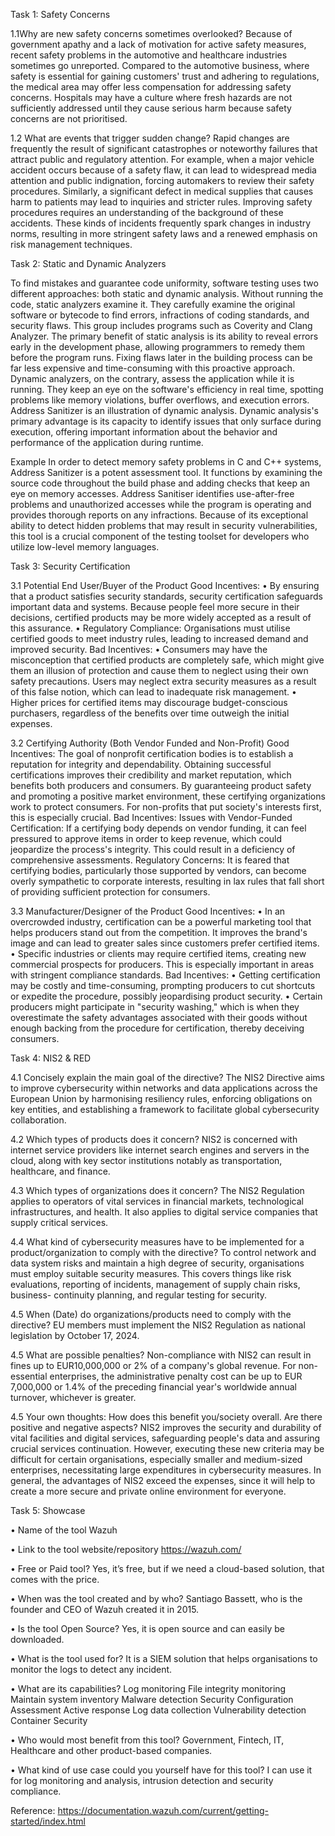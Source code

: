 Task 1: Safety Concerns

1.1Why are new safety concerns sometimes overlooked?
Because of government apathy and a lack of motivation for active safety measures, recent safety problems in the automotive and healthcare industries sometimes go unreported. Compared to the automotive business, where safety is essential for gaining customers' trust and adhering to regulations, the medical area may offer less compensation for addressing safety concerns. Hospitals may have a culture where fresh hazards are not sufficiently addressed until they cause serious harm because safety concerns are not prioritised.

1.2 What are events that trigger sudden change?
Rapid changes are frequently the result of significant catastrophes or noteworthy failures that attract public and regulatory attention. For example, when a major vehicle accident occurs because of a safety flaw, it can lead to widespread media attention and public indignation, forcing automakers to review their safety procedures. Similarly, a significant defect in medical supplies that causes harm to patients may lead to inquiries and stricter rules. Improving safety procedures requires an understanding of the background of these accidents. These kinds of incidents frequently spark changes in industry norms, resulting in more stringent safety laws and a renewed emphasis on risk management techniques.

Task 2: Static and Dynamic Analyzers

To find mistakes and guarantee code uniformity, software testing uses two different approaches: both static and dynamic analysis. Without running the code, static analyzers examine it. They carefully examine the original software or bytecode to find errors, infractions of coding standards, and security flaws. This group includes programs such as Coverity and Clang Analyzer. The primary benefit of static analysis is its ability to reveal errors early in the development phase, allowing programmers to remedy them before the program runs. Fixing flaws later in the building process can be far less expensive and time-consuming with this proactive approach.
Dynamic analyzers, on the contrary, assess the application while it is running. They keep an eye on the software's efficiency in real time, spotting problems like memory violations, buffer overflows, and execution errors. Address Sanitizer is an illustration of dynamic analysis. Dynamic analysis's primary advantage is its capacity to identify issues that only surface during execution, offering important information about the behavior and performance of the application during runtime.

Example
In order to detect memory safety problems in C and C++ systems, Address Sanitizer is a potent assessment tool. It functions by examining the source code throughout the build phase and adding checks that keep an eye on memory accesses. Address Sanitiser identifies use-after-free problems and unauthorized accesses while the program is operating and provides thorough reports on any infractions. Because of its exceptional ability to detect hidden problems that may result in security vulnerabilities, this tool is a crucial component of the testing toolset for developers who utilize low-level memory languages.

Task 3: Security Certification

3.1 Potential End User/Buyer of the Product
Good Incentives:
•	By ensuring that a product satisfies security standards, security certification safeguards important data and systems. Because people feel more secure in their decisions, certified products may be more widely accepted as a result of this assurance.
•	Regulatory Compliance: Organisations must utilise certified goods to meet industry rules, leading to increased demand and improved security.
Bad Incentives:
•	Consumers may have the misconception that certified products are completely safe, which might give them an illusion of protection and cause them to neglect using their own safety precautions. Users may neglect extra security measures as a result of this false notion, which can lead to inadequate risk management.
•	Higher prices for certified items may discourage budget-conscious purchasers, regardless of the benefits over time outweigh the initial expenses.

3.2 Certifying Authority (Both Vendor Funded and Non-Profit)
Good Incentives:
The goal of nonprofit certification bodies is to establish a reputation for integrity and dependability. Obtaining successful certifications improves their credibility and market reputation, which benefits both producers and consumers. By guaranteeing product safety and promoting a positive market environment, these certifying organizations work to protect consumers. For non-profits that put society's interests first, this is especially crucial.
Bad Incentives:
Issues with Vendor-Funded Certification: If a certifying body depends on vendor funding, it can feel pressured to approve items in order to keep revenue, which could jeopardize the process's integrity. This could result in a deficiency of comprehensive assessments. Regulatory Concerns: It is feared that certifying bodies, particularly those supported by vendors, can become overly sympathetic to corporate interests, resulting in lax rules that fall short of providing sufficient protection for consumers.

3.3 Manufacturer/Designer of the Product
Good Incentives:
•	In an overcrowded industry, certification can be a powerful marketing tool that helps producers stand out from the competition. It improves the brand's image and can lead to greater sales since customers prefer certified items.
•	Specific industries or clients may require certified items, creating new commercial prospects for producers. This is especially important in areas with stringent compliance standards.
Bad Incentives:
•	Getting certification may be costly and time-consuming, prompting producers to cut shortcuts or expedite the procedure, possibly jeopardising product security.
•	Certain producers might participate in "security washing," which is when they overestimate the safety advantages associated with their goods without enough backing from the procedure for certification, thereby deceiving consumers.

Task 4: NIS2 & RED

4.1	Concisely explain the main goal of the directive?
The NIS2 Directive aims to improve cybersecurity within networks and data applications across the European Union by harmonising resiliency rules, enforcing obligations on key entities, and establishing a framework to facilitate global cybersecurity collaboration.

4.2 Which types of products does it concern?
NIS2 is concerned with internet service providers like internet search engines and servers in the cloud, along with key sector institutions notably as transportation, healthcare, and finance.

4.3 Which types of organizations does it concern?
The NIS2 Regulation applies to operators of vital services in financial markets, technological infrastructures, and health. It also applies to digital service companies that supply critical services.

4.4	What kind of cybersecurity measures have to be implemented for a product/organization to comply with the directive?
To control network and data system risks and maintain a high degree of security, organisations must employ suitable security measures. This covers things like risk evaluations, reporting of incidents, management of supply chain risks, business- continuity planning, and regular testing for security.

4.5 When (Date) do organizations/products need to comply with the directive?
EU members must implement the NIS2 Regulation as national legislation by October 17, 2024.

4.5	What are possible penalties?
Non-compliance with NIS2 can result in fines up to EUR10,000,000 or 2% of a company's global revenue. For non-essential enterprises, the administrative penalty cost can be up to EUR 7,000,000 or 1.4% of the preceding financial year's worldwide annual turnover, whichever is greater.

4.5 Your own thoughts: How does this benefit you/society overall. Are there positive and negative aspects?
NIS2 improves the security and durability of vital facilities and digital services, safeguarding people's data and assuring crucial services continuation. However, executing these new criteria may be difficult for certain organisations, especially smaller and medium-sized enterprises, necessitating large expenditures in cybersecurity measures. In general, the advantages of NIS2 exceed the expenses, since it will help to create a more secure and private online environment for everyone.

Task 5: Showcase


•	Name of the tool
Wazuh

•	Link to the tool website/repository
https://wazuh.com/

•	Free or Paid tool?
Yes, it’s free, but if we need a cloud-based solution, that comes with the price. 

•	When was the tool created and by who?
Santiago Bassett, who is the founder and CEO of Wazuh created it in 2015.

•	Is the tool Open Source?
Yes, it is open source and can easily be downloaded. 

•	What is the tool used for?
It is a SIEM solution that helps organisations to monitor the logs to detect any incident.

•	What are its capabilities?
Log monitoring
File integrity monitoring  
Maintain system inventory
Malware detection
Security Configuration Assessment
Active response 
Log data collection
Vulnerability detection
Container Security

•	Who would most benefit from this tool?
Government, Fintech, IT, Healthcare and other product-based companies.

•	What kind of use case could you yourself have for this tool?
I can use it for log monitoring and analysis, intrusion detection and security compliance. 

Reference:
https://documentation.wazuh.com/current/getting-started/index.html
